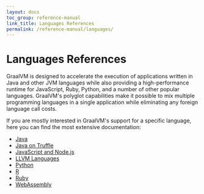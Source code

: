 ```yaml
---
layout: docs
toc_group: reference-manual
link_title: Languages References
permalink: /reference-manual/languages/
---
```


# Languages References

GraalVM is designed to accelerate the execution of applications written in Java and other JVM languages while also providing a high-performance runtime for JavaScript, Ruby, Python, and a number of other popular languages.
GraalVM's polyglot capabilities make it possible to mix multiple programming languages in a single application while eliminating any foreign language call costs.

If you are mostly interested in GraalVM's support for a specific language, here you can find the most extensive documentation:
* [Java](java/README.md)
* [Java on Truffle](java-on-truffle/README.md)
* [JavaScript and Node.js](https://github.com/oracle/graaljs/blob/master/docs/user/README.md)
* [LLVM Languages](llvm/README.md)
* [Python](https://github.com/oracle/graalpython/blob/master/docs/user/README.md)
* [R](https://github.com/oracle/fastr/blob/master/documentation/user/README.md)
* [Ruby](https://github.com/oracle/truffleruby/blob/master/README.md)
* [WebAssembly](wasm/README.md)
